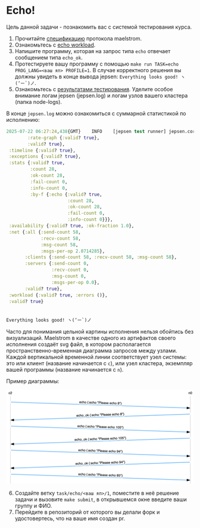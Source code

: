 # Echo!

Цель данной задачи - познакомить вас с системой тестирования курса.

1. Прочитайте [спецификацию](../../maelstrom/doc/protocol.md) протокола maelstrom.
2. Ознакомьтесь с [echo workload](../../maelstrom/doc/workloads.md).
3. Напишите программу, которая на запрос типа `echo` отвечает сообщением типа `echo_ok`.
4. Протестируете вашу программу с помощью `make run TASK=echo PROG_LANG=<ваш яп> PROFILE=1`.
   В случае корректного решения вы должны увидеть в конце вывода jepsen: ``Everything looks good! ヽ(‘ー`)ノ``.
5. Ознакомьтесь с [результатами тестирования](../../maelstrom/doc/results.md). Уделите особое внимание логам jepsen (jepsen.log) и логам узлов вашего кластера (папка node-logs).

В конце `jepsen.log` можно ознакомиться с суммарной статистикой по исполнению:

```clj
2025-07-22 06:27:24,438{GMT}	INFO	[jepsen test runner] jepsen.core: {:perf {:latency-graph {:valid? true},
        :rate-graph {:valid? true},
        :valid? true},
 :timeline {:valid? true},
 :exceptions {:valid? true},
 :stats {:valid? true,
         :count 28,
         :ok-count 28,
         :fail-count 0,
         :info-count 0,
         :by-f {:echo {:valid? true,
                       :count 28,
                       :ok-count 28,
                       :fail-count 0,
                       :info-count 0}}},
 :availability {:valid? true, :ok-fraction 1.0},
 :net {:all {:send-count 58,
             :recv-count 58,
             :msg-count 58,
             :msgs-per-op 2.0714285},
       :clients {:send-count 58, :recv-count 58, :msg-count 58},
       :servers {:send-count 0,
                 :recv-count 0,
                 :msg-count 0,
                 :msgs-per-op 0.0},
       :valid? true},
 :workload {:valid? true, :errors ()},
 :valid? true}


Everything looks good! ヽ(‘ー`)ノ
```

Часто для понимания цельной картины исполнения нельзя обойтись без визуализаций. Maelstrom в качестве одного из артифактов своего исполнения создаёт svg файл, в котором располагается пространственно-временная диаграмма запросов между узлами. Каждой вертикальной временной линии соответствует узел системы: это или клиент (название начинается с `c`), или узел кластера, экземпляр вашей программы (название начинается с `n`).

Пример диаграммы:

![image info](./lamport.png)

6. Создайте ветку `task/echo/<ваш яп>/1`, поместите в неё решение задачи и вызовите `make submit`, в открывшемся окне введите ваши группу и ФИО.
7. Перейдите в репозиторий от которого вы делали форк и удостовертесь, что на ваше имя создан pr.
